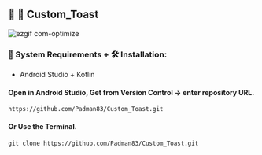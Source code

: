 ## 🤖 📱 Custom_Toast

![ezgif com-optimize](https://user-images.githubusercontent.com/45048950/90670120-4dae0780-e285-11ea-958f-7c704d5ad103.gif)

### 🧰 System Requirements + 🛠️ Installation:

* Android Studio + Kotlin

#### Open in Android Studio, Get from Version Control -> enter repository URL.

```
https://github.com/Padman83/Custom_Toast.git
```

#### Or Use the Terminal.

```
git clone https://github.com/Padman83/Custom_Toast.git
